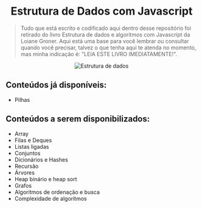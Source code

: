 
<div align="center">
    <h1>Estrutura de Dados com Javascript</h1>
</div>

> Tudo que está escrito e codificado aqui dentro desse repositório foi retirado do livro Estrutura de dados e algoritmos com Javascript da Loiane Groner. Aqui está uma base para você lembrar ou consultar quando você precisar, talvez o que tenha aqui te atenda no momento, mas minha indicação é: "LEIA ESTE LIVRO IMEDIATAMENTE!".

<div align="center">
    <img src="https://m.media-amazon.com/images/P/B07P6SZJVQ.01._SCLZZZZZZZ_SX500_.jpg" alt="Estrutura de dados">
</div>

## Conteúdos já disponíveis:

- Pilhas

## Conteúdos a serem disponibilizados:

- Array
- Filas e Deques
- Listas ligadas
- Conjuntos
- Dicionários e Hashes
- Recursão
- Árvores
- Heap binário e heap sort
- Grafos
- Algoritmos de ordenação e busca
- Complexidade de algoritmos
